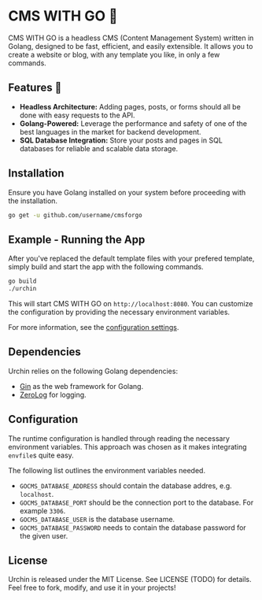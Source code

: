 # CMS WITH GO 🐚

CMS WITH GO is a headless CMS (Content Management System) written in Golang, designed to be fast, efficient, and easily extensible. It allows you to
create a website or blog, with any template you like, in only a few
commands.

## Features 🚀

- **Headless Architecture:** Adding pages, posts, or forms should all
  be done with easy requests to the API.
- **Golang-Powered:** Leverage the performance and safety of one of the
  best languages in the market for backend development.
- **SQL Database Integration:** Store your posts and pages in SQL databases for reliable and scalable data storage.

## Installation

Ensure you have Golang installed on your system before proceeding with the installation.

```bash
go get -u github.com/username/cmsforgo
```

## Example - Running the App

After you've replaced the default template files with your prefered
template, simply build and start the app with the following commands.

```bash
go build
./urchin
```

This will start CMS WITH GO on `http://localhost:8080`. You can customize
the configuration by providing the necessary environment variables.

For more information, see the [configuration settings](#configuration).

## Dependencies

Urchin relies on the following Golang dependencies:

- [Gin](github.com/gin-gonic/gin) as the web framework for Golang.
- [ZeroLog](https://github.com/rs/zerolog) for logging.

## Configuration

The runtime configuration is handled through reading the
necessary environment variables. This approach was chosen as
it makes integrating `envfile`s quite easy.

The following list outlines the environment variables needed.

- `GOCMS_DATABASE_ADDRESS` should contain the database addres,
  e.g. `localhost`.
- `GOCMS_DATABASE_PORT` should be the connection port to the
  database. For example `3306`.
- `GOCMS_DATABASE_USER` is the database username.
- `GOCMS_DATABASE_PASSWORD` needs to contain the database
  password for the given user.

## License

Urchin is released under the MIT License. See LICENSE (TODO) for
details. Feel free to fork, modify, and use it in your projects!